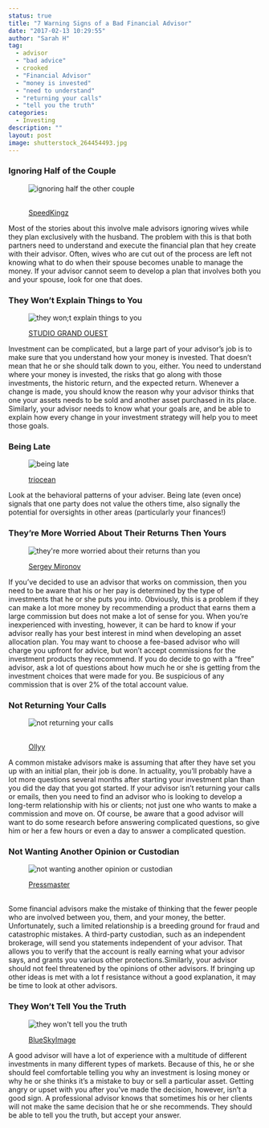 ```yaml
---
status: true
title: "7 Warning Signs of a Bad Financial Advisor"
date: "2017-02-13 10:29:55"
author: "Sarah H"
tag:
  - advisor
  - "bad advice"
  - crooked
  - "Financial Advisor"
  - "money is invested"
  - "need to understand"
  - "returning your calls"
  - "tell you the truth"
categories:
  - Investing
description: ""
layout: post
image: shutterstock_264454493.jpg
---
```


### Ignoring Half of the Couple

<figure aria-describedby="caption-attachment-4393" class="wp-caption alignnone" id="attachment_4393" style="width: 700px">

![ignoring half the other couple](/posts/shutterstock_341095793.jpg)<figcaption class="wp-caption-text" id="caption-attachment-4393">  
[SpeedKingz](https://www.shutterstock.com/image-photo/unhappy-businesswoman-male-colleague-being-congratulated-341095793)</figcaption></figure>

Most of the stories about this involve male advisors ignoring wives while they plan exclusively with the husband. The problem with this is that both partners need to understand and execute the financial plan that hey create with their advisor. Often, wives who are cut out of the process are left not knowing what to do when their spouse becomes unable to manage the money. If your advisor cannot seem to develop a plan that involves both you and your spouse, look for one that does.

### They Won’t Explain Things to You

<figure aria-describedby="caption-attachment-4394" class="wp-caption alignnone" id="attachment_4394" style="width: 700px">

![they won;t explain things to you](/posts/shutterstock_345505142.jpg)<figcaption class="wp-caption-text" id="caption-attachment-4394">[STUDIO GRAND OUEST](https://www.shutterstock.com/image-photo/doubt-confusion-concept-portrait-confused-beautiful-345505142)</figcaption></figure>

Investment can be complicated, but a large part of your advisor’s job is to make sure that you understand how your money is invested. That doesn’t mean that he or she should talk down to you, either. You need to understand where your money is invested, the risks that go along with those investments, the historic return, and the expected return. Whenever a change is made, you should know the reason why your advisor thinks that one your assets needs to be sold and another asset purchased in its place. Similarly, your advisor needs to know what your goals are, and be able to explain how every change in your investment strategy will help you to meet those goals.

### Being Late

<figure aria-describedby="caption-attachment-4395" class="wp-caption alignnone" id="attachment_4395" style="width: 700px">

![being late](/posts/shutterstock_288801062.jpg)<figcaption class="wp-caption-text" id="caption-attachment-4395">[triocean](https://www.shutterstock.com/image-photo/young-woman-sitting-looking-her-watch-288801062)</figcaption></figure>

Look at the behavioral patterns of your adviser. Being late (even once) signals that one party does not value the others time, also signally the potential for oversights in other areas (particularly your finances!)

### They’re More Worried About Their Returns Then Yours

<figure aria-describedby="caption-attachment-4396" class="wp-caption alignnone" id="attachment_4396" style="width: 700px">

![they're more worried about their returns than you](/posts/shutterstock_76996033.jpg)<figcaption class="wp-caption-text" id="caption-attachment-4396">[Sergey Mironov](https://www.shutterstock.com/image-photo/man-putting-money-his-pocket-isolated-76996033)</figcaption></figure>

If you’ve decided to use an advisor that works on commission, then you need to be aware that his or her pay is determined by the type of investments that he or she puts you into. Obviously, this is a problem if they can make a lot more money by recommending a product that earns them a large commission but does not make a lot of sense for you. When you’re inexperienced with investing, however, it can be hard to know if your advisor really has your best interest in mind when developing an asset allocation plan. You may want to choose a fee-based advisor who will charge you upfront for advice, but won’t accept commissions for the investment products they recommend. If you do decide to go with a “free” advisor, ask a lot of questions about how much he or she is getting from the investment choices that were made for you. Be suspicious of any commission that is over 2% of the total account value.

### Not Returning Your Calls

<figure aria-describedby="caption-attachment-4398" class="wp-caption alignnone" id="attachment_4398" style="width: 700px">

![not returning your calls](/posts/shutterstock_230614120-1.jpg)<figcaption class="wp-caption-text" id="caption-attachment-4398">  
[Ollyy](https://www.shutterstock.com/image-photo/desperate-woman-waiting-someone-call-her-230614120)</figcaption></figure>

A common mistake advisors make is assuming that after they have set you up with an initial plan, their job is done. In actuality, you’ll probably have a lot more questions several months after starting your investment plan than you did the day that you got started. If your advisor isn’t returning your calls or emails, then you need to find an advisor who is looking to develop a long-term relationship with his or clients; not just one who wants to make a commission and move on. Of course, be aware that a good advisor will want to do some research before answering complicated questions, so give him or her a few hours or even a day to answer a complicated question.

### Not Wanting Another Opinion or Custodian

<figure aria-describedby="caption-attachment-4399" class="wp-caption alignnone" id="attachment_4399" style="width: 700px">

![not wanting another opinion or custodian](/posts/shutterstock_26394400.jpg)<figcaption class="wp-caption-text" id="caption-attachment-4399">[Pressmaster](https://www.shutterstock.com/image-photo/portrait-smart-man-keeping-his-forefingers-26394400)</figcaption></figure>  
Some financial advisors make the mistake of thinking that the fewer people who are involved between you, them, and your money, the better. Unfortunately, such a limited relationship is a breeding ground for fraud and catastrophic mistakes. A third-party custodian, such as an independent brokerage, will send you statements independent of your advisor. That allows you to verify that the account is really earning what your advisor says, and grants you various other protections.Similarly, your advisor should not feel threatened by the opinions of other advisors. If bringing up other ideas is met with a lot f resistance without a good explanation, it may be time to look at other advisors.

### They Won’t Tell You the Truth

<figure aria-describedby="caption-attachment-4400" class="wp-caption alignnone" id="attachment_4400" style="width: 700px">

![they won't tell you the truth](/posts/shutterstock_161909432.jpg)<figcaption class="wp-caption-text" id="caption-attachment-4400">[BlueSkyImage](https://www.shutterstock.com/image-photo/close-man-back-fingers-crossed-behind-161909432)</figcaption></figure>

A good advisor will have a lot of experience with a multitude of different investments in many different types of markets. Because of this, he or she should feel comfortable telling you why an investment is losing money or why he or she thinks it’s a mistake to buy or sell a particular asset. Getting angry or upset with you after you’ve made the decision, however, isn’t a good sign. A professional advisor knows that sometimes his or her clients will not make the same decision that he or she recommends. They should be able to tell you the truth, but accept your answer.
